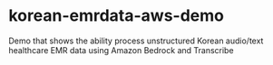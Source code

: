 # korean-emrdata-aws-demo
Demo that shows the ability process unstructured Korean audio/text healthcare EMR data using Amazon Bedrock and Transcribe
